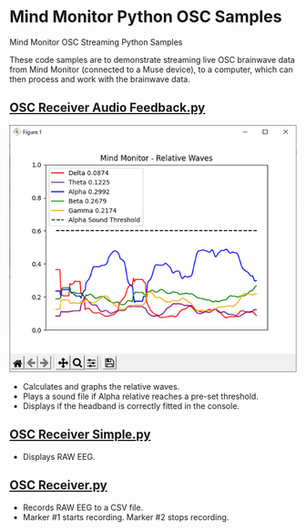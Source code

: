 # Mind Monitor Python OSC Samples
Mind Monitor OSC Streaming Python Samples

These code samples are to demonstrate streaming live OSC brainwave data from Mind Monitor (connected to a Muse device), to a computer, which can then process and work with the brainwave data.

## [OSC Receiver Audio Feedback.py](OSC%20Receiver%20Audio%20Feedback.py)
![alt image](RelativeGraph.jpg)
* Calculates and graphs the relative waves.
* Plays a sound file if Alpha relative reaches a pre-set threshold.
* Displays if the headband is correctly fitted in the console.

## [OSC Receiver Simple.py](OSC%20Receiver%20Simple.py)
* Displays RAW EEG.

## [OSC Receiver.py](OSC%20Receiver.py)
* Records RAW EEG to a CSV file.
* Marker #1 starts recording. Marker #2 stops recording.
